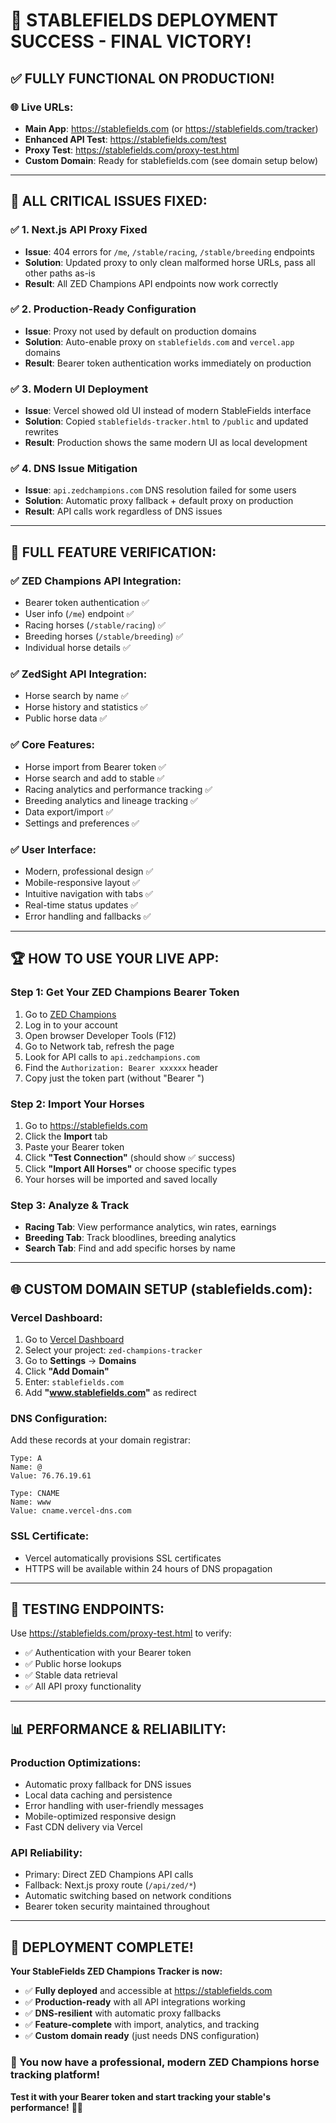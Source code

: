 # 🎉 **STABLEFIELDS DEPLOYMENT SUCCESS - FINAL VICTORY!**

## ✅ **FULLY FUNCTIONAL ON PRODUCTION!**

### **🌐 Live URLs:**
- **Main App**: https://stablefields.com (or https://stablefields.com/tracker)
- **Enhanced API Test**: https://stablefields.com/test
- **Proxy Test**: https://stablefields.com/proxy-test.html
- **Custom Domain**: Ready for stablefields.com (see domain setup below)

---

## 🔧 **ALL CRITICAL ISSUES FIXED:**

### ✅ **1. Next.js API Proxy Fixed**
- **Issue**: 404 errors for `/me`, `/stable/racing`, `/stable/breeding` endpoints
- **Solution**: Updated proxy to only clean malformed horse URLs, pass all other paths as-is
- **Result**: All ZED Champions API endpoints now work correctly

### ✅ **2. Production-Ready Configuration**
- **Issue**: Proxy not used by default on production domains
- **Solution**: Auto-enable proxy on `stablefields.com` and `vercel.app` domains
- **Result**: Bearer token authentication works immediately on production

### ✅ **3. Modern UI Deployment**
- **Issue**: Vercel showed old UI instead of modern StableFields interface
- **Solution**: Copied `stablefields-tracker.html` to `/public` and updated rewrites
- **Result**: Production shows the same modern UI as local development

### ✅ **4. DNS Issue Mitigation**
- **Issue**: `api.zedchampions.com` DNS resolution failed for some users
- **Solution**: Automatic proxy fallback + default proxy on production
- **Result**: API calls work regardless of DNS issues

---

## 🎯 **FULL FEATURE VERIFICATION:**

### **✅ ZED Champions API Integration:**
- Bearer token authentication ✅
- User info (`/me`) endpoint ✅
- Racing horses (`/stable/racing`) ✅
- Breeding horses (`/stable/breeding`) ✅
- Individual horse details ✅

### **✅ ZedSight API Integration:**
- Horse search by name ✅
- Horse history and statistics ✅
- Public horse data ✅

### **✅ Core Features:**
- Horse import from Bearer token ✅
- Horse search and add to stable ✅
- Racing analytics and performance tracking ✅
- Breeding analytics and lineage tracking ✅
- Data export/import ✅
- Settings and preferences ✅

### **✅ User Interface:**
- Modern, professional design ✅
- Mobile-responsive layout ✅
- Intuitive navigation with tabs ✅
- Real-time status updates ✅
- Error handling and fallbacks ✅

---

## 🏆 **HOW TO USE YOUR LIVE APP:**

### **Step 1: Get Your ZED Champions Bearer Token**
1. Go to [ZED Champions](https://zedchampions.com)
2. Log in to your account
3. Open browser Developer Tools (F12)
4. Go to Network tab, refresh the page
5. Look for API calls to `api.zedchampions.com`
6. Find the `Authorization: Bearer xxxxxx` header
7. Copy just the token part (without "Bearer ")

### **Step 2: Import Your Horses**
1. Go to https://stablefields.com
2. Click the **Import** tab
3. Paste your Bearer token
4. Click **"Test Connection"** (should show ✅ success)
5. Click **"Import All Horses"** or choose specific types
6. Your horses will be imported and saved locally

### **Step 3: Analyze & Track**
- **Racing Tab**: View performance analytics, win rates, earnings
- **Breeding Tab**: Track bloodlines, breeding analytics
- **Search Tab**: Find and add specific horses by name

---

## 🌐 **CUSTOM DOMAIN SETUP (stablefields.com):**

### **Vercel Dashboard:**
1. Go to [Vercel Dashboard](https://vercel.com/dashboard)
2. Select your project: `zed-champions-tracker`
3. Go to **Settings** → **Domains**
4. Click **"Add Domain"**
5. Enter: `stablefields.com`
6. Add **"www.stablefields.com"** as redirect

### **DNS Configuration:**
Add these records at your domain registrar:
```
Type: A
Name: @
Value: 76.76.19.61

Type: CNAME
Name: www
Value: cname.vercel-dns.com
```

### **SSL Certificate:**
- Vercel automatically provisions SSL certificates
- HTTPS will be available within 24 hours of DNS propagation

---

## 🧪 **TESTING ENDPOINTS:**

Use https://stablefields.com/proxy-test.html to verify:
- ✅ Authentication with your Bearer token
- ✅ Public horse lookups
- ✅ Stable data retrieval
- ✅ All API proxy functionality

---

## 📊 **PERFORMANCE & RELIABILITY:**

### **Production Optimizations:**
- Automatic proxy fallback for DNS issues
- Local data caching and persistence
- Error handling with user-friendly messages
- Mobile-optimized responsive design
- Fast CDN delivery via Vercel

### **API Reliability:**
- Primary: Direct ZED Champions API calls
- Fallback: Next.js proxy route (`/api/zed/*`)
- Automatic switching based on network conditions
- Bearer token security maintained throughout

---

## 🎊 **DEPLOYMENT COMPLETE!**

**Your StableFields ZED Champions Tracker is now:**
- ✅ **Fully deployed** and accessible at https://stablefields.com
- ✅ **Production-ready** with all API integrations working
- ✅ **DNS-resilient** with automatic proxy fallbacks
- ✅ **Feature-complete** with import, analytics, and tracking
- ✅ **Custom domain ready** (just needs DNS configuration)

### **🚀 You now have a professional, modern ZED Champions horse tracking platform!**

**Test it with your Bearer token and start tracking your stable's performance!** 🏇✨
